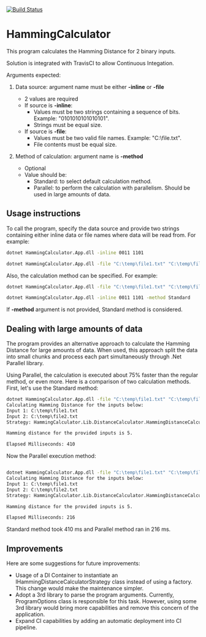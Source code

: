 [![Build Status](https://travis-ci.org/diogoap82/HammingCalculator.svg?branch=master)](https://travis-ci.org/diogoap82/HammingCalculator)

# HammingCalculator

This program calculates the Hamming Distance for 2 binary inputs.

Solution is integrated with TravisCI to allow Continuous Integation.

Arguments expected:

1. Data source: argument name must be either **-inline** or **-file**
	 - 2 values are required
	 - If source is **-inline**:
		 - Values must be two strings containing a sequence of bits. Example: "0101010101010101".
		 - Strings must be equal size.
	 - If source is **-file**:
		 - Values must be two valid file names. Example: "C:\file.txt".
		 - File contents must be equal size.
            
2. Method of calculation: argument name is **-method**
	 - Optional
	 - Value should be:
		 - Standard: to select default calculation method.
		 - Parallel: to perform the calculation with parallelism. Should be used in large amounts of data.

## Usage instructions

To call the program, specify the data source and provide two strings containing either inline data or file names where data will be read from. For example:

```bat
dotnet HammingCalculator.App.dll -inline 0011 1101
```
```bat
dotnet HammingCalculator.App.dll -file "C:\temp\file1.txt" "C:\temp\file2.txt"
```
Also, the calculation method can be specified. For example:
```bat
dotnet HammingCalculator.App.dll -file "C:\temp\file1.txt" "C:\temp\file2.txt" -method Parallel
```
```bat
dotnet HammingCalculator.App.dll -inline 0011 1101 -method Standard
```
If **-method** argument is not provided, Standard method is considered.

## Dealing with large amounts of data

The program provides an alternative approach to calculate the Hamming Distance for large amounts of data. When used, this approach split the data into small chunks and process each part simultaneously through .Net Parallel library.

Using Parallel, the calculation is executed about 75% faster than the regular method, or even more. 
Here is a comparison of two calculation methods. First, let's use the Standard method:

```bat
dotnet HammingCalculator.App.dll -file "C:\temp\file1.txt" "C:\temp\file2.txt" -method Standard
Calculating Hamming Distance for the inputs below:
Input 1: C:\temp\file1.txt
Input 2: C:\temp\file2.txt
Strategy: HammingCalculator.Lib.DistanceCalculator.HammingDistanceCalculatorStandard

Hamming distance for the provided inputs is 5.

Elapsed Milliseconds: 410
```

Now the Parallel execution method:
```bat

dotnet HammingCalculator.App.dll -file "C:\temp\file1.txt" "C:\temp\file2.txt" -method Parallel
Calculating Hamming Distance for the inputs below:
Input 1: C:\temp\file1.txt
Input 2: C:\temp\file2.txt
Strategy: HammingCalculator.Lib.DistanceCalculator.HammingDistanceCalculatorParallel

Hamming distance for the provided inputs is 5.

Elapsed Milliseconds: 216
```

Standard method took 410 ms and Parallel method ran in 216 ms.

## Improvements

Here are some suggestions for future improvements: 
- Usage of a DI Container to instantiate an IHammingDistanceCalculatorStrategy class instead of using a factory. This change would make the maintenance simpler.
- Adopt a 3rd library to parse the program arguments. Currently, ProgramOptions class is responsible for this task. However, using some 3rd library would bring more capabilities and remove this concern of the application.
- Expand CI capabilities by adding an automatic deployment into CI pipeline.